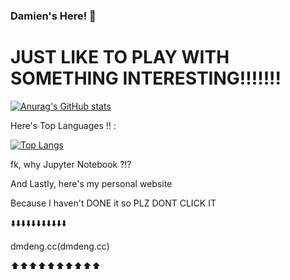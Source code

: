 ### Damien's Here! 👋

<!--
**MD-20880/MD-20880** is a ✨ _special_ ✨ repository because its `README.md` (this file) appears on your GitHub profile.

Here are some ideas to get you started:

- 🔭 I’m currently working on ...
- 🌱 I’m currently learning ...
- 👯 I’m looking to collaborate on ...
- 🤔 I’m looking for help with ...
- 💬 Ask me about ...
- 📫 How to reach me: ...
- 😄 Pronouns: ...
- ⚡ Fun fact: ...
-->
# JUST LIKE TO PLAY WITH SOMETHING INTERESTING!!!!!!!

[![Anurag's GitHub stats](https://github-readme-stats.vercel.app/api?username=MD-20880)](https://github.com/anuraghazra/github-readme-stats)

Here's Top Languages !! :



[![Top Langs](https://github-readme-stats.vercel.app/api/top-langs/?username=MD-20880)](https://github.com/anuraghazra/github-readme-stats)


fk, why Jupyter Notebook ?!?



And Lastly, here's my personal website

Because I haven't DONE it so PLZ DONT CLICK IT

⬇️⬇️⬇️⬇️⬇️⬇️⬇️⬇️⬇️⬇️⬇️

dmdeng.cc(dmdeng.cc)

⬆️⬆️⬆️⬆️⬆️⬆️⬆️⬆️⬆️⬆️
